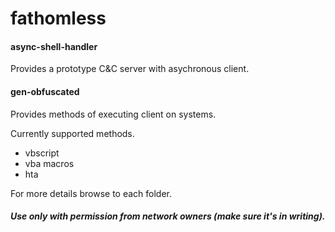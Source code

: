 # fathomless

#### async-shell-handler
Provides a prototype C&C server with asychronous client.

#### gen-obfuscated
Provides methods of executing client on systems.

Currently supported methods.
* vbscript 
* vba macros
* hta

For more details browse to each folder.

##### Use only with permission from network owners (make sure it's in writing). 
